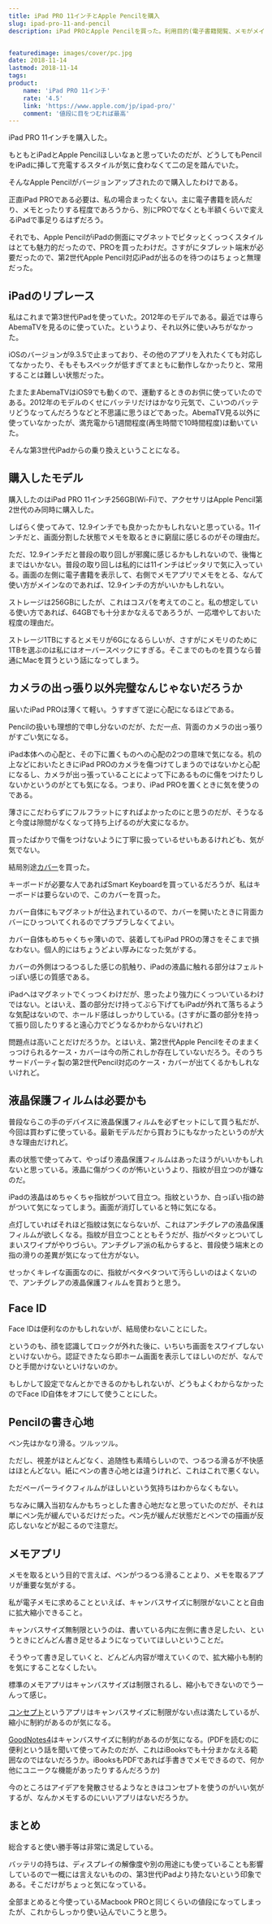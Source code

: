 ```yaml
---
title: iPad PRO 11インチとApple Pencilを購入
slug: ipad-pro-11-and-pencil
description: iPad PROとApple Pencilを買った。利用目的(電子書籍閲覧、メモがメイン)を考えると過剰スペックではあるが、Pencilを側面に取り付けられるスタイルに惹かれて買った。電子書籍を閲覧するデバイスに困っていたのでこれで捗りそう。


featuredimage: images/cover/pc.jpg
date: 2018-11-14
lastmod: 2018-11-14
tags: 
product:
    name: 'iPad PRO 11インチ'
    rate: '4.5'
    link: 'https://www.apple.com/jp/ipad-pro/'
    comment: '値段に目をつむれば最高'
---
```


iPad PRO 11インチを購入した。

もともとiPadとApple Pencilほしいなぁと思っていたのだが、どうしてもPencilをiPadに挿して充電するスタイルが気に食わなくて二の足を踏んでいた。

そんなApple Pencilがバージョンアップされたので購入したわけである。

正直iPad PROである必要は、私の場合まったくない。主に電子書籍を読んだり、メモとったりする程度であろうから、別にPROでなくとも半額くらいで変えるiPadで事足りるはずだろう。

それでも、Apple PencilがiPadの側面にマグネットでピタッとくっつくスタイルはとても魅力的だったので、PROを買ったわけだ。さすがにタブレット端末が必要だったので、第2世代Apple Pencil対応iPadが出るのを待つのはちょっと無理だった。


## iPadのリプレース


私はこれまで第3世代iPadを使っていた。2012年のモデルである。最近では専らAbemaTVを見るのに使っていた。というより、それ以外に使いみちがなかった。

iOSのバージョンが9.3.5で止まっており、その他のアプリを入れたくても対応してなかったり、そもそもスペックが低すぎてまともに動作しなかったりと、常用することは難しい状態だった。

たまたまAbemaTVはiOS9でも動くので、運動するときのお供に使っていたのである。2012年のモデルのくせにバッテリだけはかなり元気で、こいつのバッテリどうなってんだろうなどと不思議に思うほどであった。AbemaTV見る以外に使っていなかったが、満充電から1週間程度(再生時間で10時間程度)は動いていた。

そんな第3世代iPadからの乗り換えということになる。


## 購入したモデル


購入したのはiPad PRO 11インチ256GB(Wi-Fi)で、アクセサリはApple Pencil第2世代のみ同時に購入した。

しばらく使ってみて、12.9インチでも良かったかもしれないと思っている。11インチだと、画面分割した状態でメモを取るときに窮屈に感じるのがその理由だ。

ただ、12.9インチだと普段の取り回しが邪魔に感じるかもしれないので、後悔とまではいかない。普段の取り回しは私的には11インチはピッタリで気に入っている。画面の左側に電子書籍を表示して、右側でメモアプリでメモをとる、なんて使い方がメインなのであれば、12.9インチの方がいいかもしれない。

ストレージは256GBにしたが、これはコスパを考えてのこと。私の想定している使い方であれば、64GBでも十分まかなえるであろうが、一応増やしておいた程度の理由だ。

ストレージ1TBにするとメモリが6Gになるらしいが、さすがにメモリのために1TBを選ぶのは私にはオーバースペックにすぎる。そこまでのものを買うなら普通にMacを買うという話になってしまう。


## カメラの出っ張り以外完璧なんじゃないだろうか


届いたiPad PROは薄くて軽い。うすすぎて逆に心配になるほどである。

Pencilの扱いも理想的で申し分ないのだが、ただ一点、背面のカメラの出っ張りがすごい気になる。

iPad本体への心配と、その下に置くものへの心配の2つの意味で気になる。机の上などにおいたときにiPad PROのカメラを傷つけてしまうのではないかと心配になるし、カメラが出っ張っていることによって下にあるものに傷をつけたりしないかというのがとても気になる。つまり、iPad PROを置くときに気を使うのである。

薄さにこだわらずにフルフラットにすればよかったのにと思うのだが、そうなると今度は隙間がなくなって持ち上げるのが大変になるか。

買ったばかりで傷をつけないように丁寧に扱っているせいもあるけれども、気が気でない。

結局別途<a href="https://www.apple.com/jp/shop/product/MRX72/11%E3%82%A4%E3%83%B3%E3%83%81ipad-pro%E7%94%A8smart-folio-%E3%83%81%E3%83%A3%E3%82%B3%E3%83%BC%E3%83%AB%E3%82%B0%E3%83%AC%E3%82%A4?fnode=37">カバー</a>を買った。

キーボードが必要な人であればSmart Keyboardを買っているだろうが、私はキーボードは要らないので、このカバーを買った。

カバー自体にもマグネットが仕込まれているので、カバーを開いたときに背面カバーにひっついてくれるのでプラプラしなくてよい。

カバー自体もめちゃくちゃ薄いので、装着してもiPad PROの薄さをそこまで損なわない。個人的にはちょうどよい厚みになった気がする。

カバーの外側はつるつるした感じの肌触り、iPadの液晶に触れる部分はフェルトっぽい感じの質感である。

iPadへはマグネットでくっつくわけだが、思ったより強力にくっついているわけではない。とはいえ、蓋の部分だけ持ってぶら下げてもiPadが外れて落ちるような気配はないので、ホールド感はしっかりしている。(さすがに蓋の部分を持って振り回したりすると遠心力でどうなるかわからないけれど)

問題点は高いことだけだろうか。とはいえ、第2世代Apple Pencilをそのままくっつけられるケース・カバーは今の所これしか存在していないだろう。そのうちサードパーティ製の第2世代Pencil対応のケース・カバーが出てくるかもしれないけれど。


## 液晶保護フィルムは必要かも


普段ならこの手のデバイスに液晶保護フィルムを必ずセットにして買う私だが、今回は買わずに使っている。最新モデルだから買おうにもなかったというのが大きな理由だけれど。

素の状態で使ってみて、やっぱり液晶保護フィルムはあったほうがいいかもしれないと思っている。液晶に傷がつくのが怖いというより、指紋が目立つのが嫌なのだ。

iPadの液晶はめちゃくちゃ指紋がついて目立つ。指紋というか、白っぽい指の跡がついて気になってしまう。画面が消灯していると特に気になる。

点灯していればそれほど指紋は気にならないが、これはアンチグレアの液晶保護フィルムが欲しくなる。指紋が目立つことともそうだが、指がペタッとついてしまいスワイプがやりづらい。アンチグレア派の私からすると、普段使う端末との指の滑りの差異が気になって仕方がない。

せっかくキレイな画面なのに、指紋がベタベタついて汚らしいのはよくないので、アンチグレアの液晶保護フィルムを買おうと思う。


## Face ID


Face IDは便利なのかもしれないが、結局使わないことにした。

というのも、顔を認識してロックが外れた後に、いちいち画面をスワイプしないといけないから。認証できたなら即ホーム画面を表示してほしいのだが、なんでひと手間かけないといけないのか。

もしかして設定でなんとかできるのかもしれないが、どうもよくわからなかったのでFace ID自体をオフにして使うことにした。


## Pencilの書き心地


ペン先はかなり滑る。ツルッツル。

ただし、視差がほとんどなく、追随性も素晴らしいので、つるつる滑るが不快感はほとんどない。紙にペンの書き心地とは違うけれど、これはこれで悪くない。

ただペーパーライクフィルムがほしいという気持ちはわからなくもない。

ちなみに購入当初なんかもちっとした書き心地だなと思っていたのだが、それは単にペン先が緩んでいるだけだった。ペン先が緩んだ状態だとペンでの描画が反応しないなどが起こるので注意だ。


## メモアプリ


メモを取るという目的で言えば、ペンがつるつる滑ることより、メモを取るアプリが重要な気がする。

私が電子メモに求めることといえば、キャンバスサイズに制限がないことと自由に拡大縮小できること。

キャンバスサイズ無制限というのは、書いている内に左側に書き足したい、というときにどんどん書き足せるようになっていてほしいということだ。

そうやって書き足していくと、どんどん内容が増えていくので、拡大縮小も制約を気にすることなくしたい。

標準のメモアプリはキャンバスサイズは制限されるし、縮小もできないのでうーんって感じ。

<a href="https://itunes.apple.com/jp/app/%E3%82%B3%E3%83%B3%E3%82%BB%E3%83%97%E3%83%88/id560586497?mt=8">コンセプト</a>というアプリはキャンバスサイズに制限がない点は満たしているが、縮小に制約があるのが気になる。

<a href="https://itunes.apple.com/jp/app/goodnotes-4/id778658393?mt=8">GoodNotes4</a>はキャンバスサイズに制約があるのが気になる。(PDFを読むのに便利という話を聞いて使ってみたのだが、これはiBooksでも十分まかなえる範囲なのではないだろうか。iBooksもPDFであれば手書きでメモできるので、何か他にユニークな機能があったりするんだろうか)

今のところはアイデアを発散させるようなときはコンセプトを使うのがいい気がするが、なんかメモするのにいいアプリはないだろうか。


## まとめ


総合すると使い勝手等は非常に満足している。

バッテリの持ちは、ディスプレイの解像度や別の用途にも使っていることも影響しているので一概には言えないものの、第3世代iPadより持たないという印象である。そこだけがちょっと気になっている。

全部まとめると今使っているMacbook PROと同じくらいの値段になってしまったが、これからしっかり使い込んでいこうと思う。


  